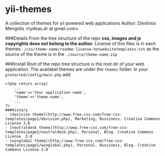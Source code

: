 yii-themes
==========
A collection of themes for yii powered web applications 
Author: Dimitrios Mengidis <tydeas.dr at gmail.com>

###Details 
From the tree structure of the repo __css, images and js copyrights does not belong to the author.__ 
License of this files is in each themes <code>./css/*theme-name*/readme-license-hotwebsitetemplates.txt</code> 
as the source of the theme is in the <code>./source/*theme-name*.zip</code>

###Install
Root of the repo tree structure is the root dir of your web application.
The availabel themes are under the <code>themes</code> folder.
In your <code>protected/config/main.php</code> add

~~~
<?php return array(
    ...
    'name'=>'Your application name',
    'theme'=>'theme-name',
    ...
?>
###History
- [devision theme](http://www.free-css.com/free-css-templates/page1/devision.php), Marketing, Bussiness. Creative Commons License 3.0
- [neutraldesk theme](http://www.free-css.com/free-css-templates/page2/neutraldesk.php), Personal, Blog. Creative Commons License  3.0
- [winglobal theme](http://www.free-css.com/free-css-templates/page1/winglobal.php), Personal, Bussiness, Blog. Creative Commons License 3.0
